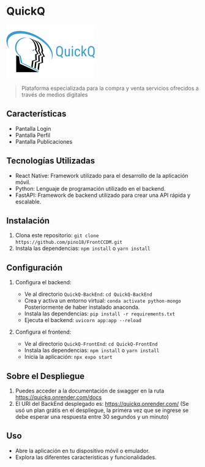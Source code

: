 # QuickQ

![Logo de tu Aplicación](./logoqq.png)

> Plataforma especializada para la compra y venta servicios ofrecidos a través de medios digitales

## Características

- Pantalla Login
- Pantalla Perfil
- Pantalla Publicaciones


## Tecnologías Utilizadas

- React Native: Framework utilizado para el desarrollo de la aplicación móvil.
- Python: Lenguaje de programación utilizado en el backend.
- FastAPI: Framework de backend utilizado para crear una API rápida y escalable.

## Instalación

1. Clona este repositorio: `git clone https://github.com/pino18/FrontCCDM.git`
2. Instala las dependencias: `npm install` o `yarn install`

## Configuración

1. Configura el backend:
   - Ve al directorio `QuickQ-BackEnd`: `cd QuickQ-BackEnd`
   - Crea y activa un entorno virtual: `conda activate python-mongo` Posteriormente de haber instalado anaconda.
   - Instala las dependencias: `pip install -r requirements.txt`
   - Ejecuta el backend: `uvicorn app:app --reload`

2. Configura el frontend:
   - Ve al directorio `QuickQ-FrontEnd`: `cd QuickQ-FrontEnd`
   - Instala las dependencias: `npm install` o `yarn install`
   - Inicia la aplicación: `npx expo start`

## Sobre el Despliegue

1. Puedes acceder a la documentación de swagger en la ruta https://quickq.onrender.com/docs
2. El URI del BackEnd desplegado es: https://quickq.onrender.com/
(Se usó un plan grátis en el despliegue, la primera vez que se ingrese se debe esperar una respuesta entre 30 segundos y un minuto)

## Uso


- Abre la aplicación en tu dispositivo móvil o emulador.
- Explora las diferentes características y funcionalidades.



